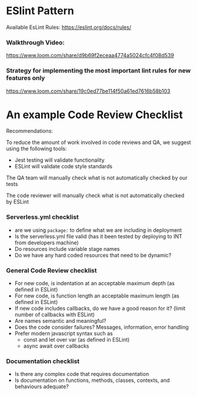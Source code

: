 # ESlint Pattern
Available EsLint Rules:
https://eslint.org/docs/rules/


### Walkthrough Video:
https://www.loom.com/share/d9b69f2eceaa4774a5024cfc4f08d539
### Strategy for implementing the most important lint rules for new features only
https://www.loom.com/share/19c0ed77be114f50a61ed7616b58b103


# An example Code Review Checklist
Recommendations:

To reduce the amount of work involved in code reviews and QA, we suggest using the following tools:

- Jest testing will validate functionality
- ESLint will validate code style standards

The QA team will manually check what is not automatically checked by our tests

The code reviewer will manually check what is not automatically checked by ESLint

### Serverless.yml checklist

- are we using `package:` to define what we are including in deployment
- Is the serverless.yml file valid (has it been tested by deploying to INT from developers machine)
- Do resources include variable stage names
- Do we have any hard coded resources that need to be dynamic?

### General Code Review checklist

- For new code, is indentation at an acceptable maximum depth (as defined in ESLint)
- For new code, is function length an acceptable maximum length (as defined in ESLint)
- If new code includes callbacks, do we have a good reason for it? (limit number of callbacks with ESLint)
- Are names semantic and meaningful?
- Does the code consider failures? Messages, information, error handling
- Prefer modern javascript syntax such as
    - const and let over var (as defined in ESLint)
    - async await over callbacks

### Documentation checklist

- Is there any complex code that requires documentation
- Is documentation on functions, methods, classes, contexts, and behaviours adequate?